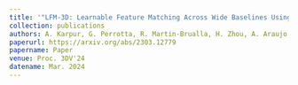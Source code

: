 ```yaml
---
title: '"LFM-3D: Learnable Feature Matching Across Wide Baselines Using 3D Signals,"'
collection: publications
authors: A. Karpur, G. Perrotta, R. Martin-Brualla, H. Zhou, A. Araujo
paperurl: https://arxiv.org/abs/2303.12779
papername: Paper
venue: Proc. 3DV'24
datename: Mar. 2024
---
```

